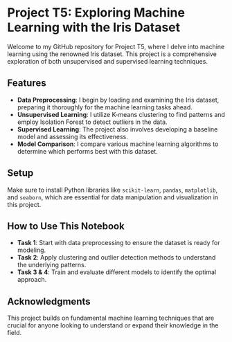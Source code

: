 # Project T5: Exploring Machine Learning with the Iris Dataset

Welcome to my GitHub repository for Project T5, where I delve into machine learning using the renowned Iris dataset. This project is a comprehensive exploration of both unsupervised and supervised learning techniques.

## Features

- **Data Preprocessing**: I begin by loading and examining the Iris dataset, preparing it thoroughly for the machine learning tasks ahead.
- **Unsupervised Learning**: I utilize K-means clustering to find patterns and employ Isolation Forest to detect outliers in the data.
- **Supervised Learning**: The project also involves developing a baseline model and assessing its effectiveness.
- **Model Comparison**: I compare various machine learning algorithms to determine which performs best with this dataset.

## Setup

Make sure to install Python libraries like `scikit-learn`, `pandas`, `matplotlib`, and `seaborn`, which are essential for data manipulation and visualization in this project.

## How to Use This Notebook

- **Task 1**: Start with data preprocessing to ensure the dataset is ready for modeling.
- **Task 2**: Apply clustering and outlier detection methods to understand the underlying patterns.
- **Task 3 & 4**: Train and evaluate different models to identify the optimal approach.

## Acknowledgments
This project builds on fundamental machine learning techniques that are crucial for anyone looking to understand or expand their knowledge in the field.
